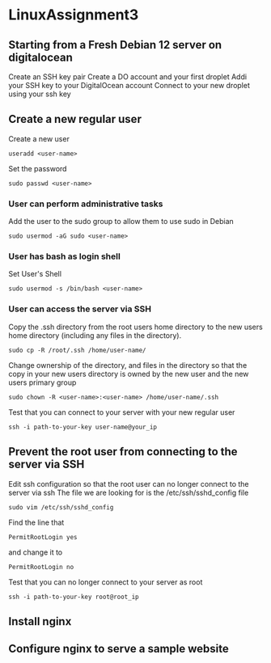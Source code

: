 # LinuxAssignment3
## Starting from a Fresh Debian 12 server on digitalocean
Create an SSH key pair
Create a DO account and your first droplet
Addi your SSH key to your DigitalOcean account
Connect to your new droplet using your ssh key
## Create a new regular user
Create a new user
```
useradd <user-name>
```
Set the password
```
sudo passwd <user-name>
```
### User can perform administrative tasks
Add the user to the sudo group to allow them to use sudo in Debian
```
sudo usermod -aG sudo <user-name>
```
### User has bash as login shell
Set User's Shell
```
sudo usermod -s /bin/bash <user-name>
```
### User can access the server via SSH
Copy the .ssh directory from the root users home directory to the new users home directory (including any files in the directory).
```
sudo cp -R /root/.ssh /home/user-name/
```
Change ownership of the directory, and files in the directory so that the copy in your new users directory is owned by the new user and the new users primary group
```
sudo chown -R <user-name>:<user-name> /home/user-name/.ssh
```
Test that you can connect to your server with your new regular user
```
ssh -i path-to-your-key user-name@your_ip
```
## Prevent the root user from connecting to the server via SSH
Edit ssh configuration so that the root user can no longer connect to the server via ssh
The file we are looking for is the /etc/ssh/sshd_config file
```
sudo vim /etc/ssh/sshd_config
```
Find the line that
```
PermitRootLogin yes
```
and change it to
```
PermitRootLogin no
```
Test that you can no longer connect to your server as root
```
ssh -i path-to-your-key root@root_ip
```
## Install nginx
## Configure nginx to serve a sample website
